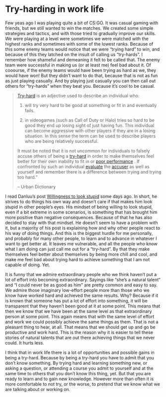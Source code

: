 # Try-harding in work life

Few yeas ago I was playing quite a bit of CS:GO. It was casual gaming with friends, but we still wanted to win the matches. We created some simple strategies and tactics, and with those tried to gradually improve our skills. We were playing at a level were sometimes we were matched with the highest ranks and sometimes with some of the lowest ranks. Because of this some enemy teams would notice that we were “trying hard” to win, and because of this they latched on the insult of calling us “try-hards”. I remember how shameful and demeaning it felt to be called that. The enemy team were successful in making us (or at least me) feel bad about it. Of cooourse, if the enemy teams would have been trying as hard as we, they would have won! But they didn’t want to do that, because that is not as fun as just playing casually. And by playing just casually you can then call out others for “try-hards” when they beat you. Because it’s cool to be casual.

> [Try-hard](https://www.urbandictionary.com/define.php?term=Try-hard)  is an adjective used to describe an individual who:
>
> 1) will try very hard to be good at something or fit in and eventually fails.
>
> 2) in videogames (such as Call of Duty or Halo) tries so hard to be good they end up losing sight of just having fun. This individual can become aggressive with other players if they are in a losing situation. In this sense the term can be used to describe players who are being relatively successful.  
>
> It must be noted that it is not uncommon for individuals to falsely accuse others of being a  [try-hard](https://www.urbandictionary.com/define.php?term=try-hard)  in order to make themselves feel better for their own inability to fit in or  [poor performance](https://www.urbandictionary.com/define.php?term=poor%20performance) . If confronted by such an individual  [evaluate](https://www.urbandictionary.com/define.php?term=evaluate)  the  [accuser](https://www.urbandictionary.com/define.php?term=accuser)  as well as yourself and remember there is a difference between trying and trying too hard.”  
>
> – Urban Dictionary

I read Danluu’s post [Willingness to look stupid](https://danluu.com/look-stupid/) some days ago. In short, he strives to do things his own way and doesn’t care if that makes him look stupid in other people’s eyes. His mindset of being willing to look stupid, even if a bit extreme in some scenarios, is something that has brought him more positive than negative consequences. Because of that he has also decided to stay with that mindset. He doesn’t seem to have a problem with it, but a majority of his post is explaining how and why other people react to his way of doing things. And this is the biggest hurdle for me personally, and probably for many other people, to learn and to advance in whatever I want to get better at. It leaves me vulnerable, and all the people who know what I am doing can just call me out for a “try-hard”. By that they make themselves feel better about themselves by being more chill and cool, and make me feel bad about trying hard to achieve something that I am not capable of doing. Yet.

It is funny that we admire extraordinary people who we think haven’t put a lot of effort into becoming extraordinary. Sayings like “she’s a natural talent“ and “I could never be as good as him” are pretty common and easy to say. We admire those imaginary low-effort people more than those who we know have worked hard and achieved the same results. Why? Because if it is known that someone has put a lot of effort into something, it will be transparent that they haven’t been good at it at some point. This means that then we  know that we have been at the same level as that extraordinary person at some point. This again means that with the same level of effort and work we could possibly achieve the same things as them. That is not a pleasant thing to hear, at all. That means that we should get up and go be productive and work hard. This is the reason why it is easier to tell these stories of natural talents that are out there achieving things that we never could. It hurts less.

I think that in work life there is a lot of opportunities and possible gains in being a try-hard. Because by being a try-hard you have to admit that you don’t know something. By trying hard and learning something new, or asking a question, or attending a course you admit to yourself and at the same time to others that you don’t know this thing, yet. But that you are ready to learn and to gain new knowledge. However more than often it is more comfortable to not try, or the worse, to pretend that we know what we are talking about or working on.
